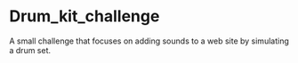 # Drum_kit_challenge
A small challenge that focuses on adding sounds to a web site by simulating a drum set.
